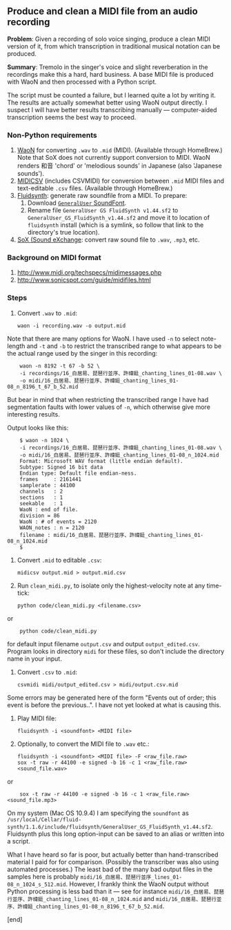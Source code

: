## Produce and clean a MIDI file from an audio recording

**Problem**: Given a recording of solo voice singing, produce a clean MIDI version of it, from which transcription in traditional musical notation can be produced.

**Summary**: Tremolo in the singer's voice and slight reverberation in the recordings make this a hard, hard business. A base MIDI file is produced with WaoN and then processed with a Python script. 

The script must be counted a failure, but I learned quite a lot by writing it. The results are actually somewhat better using WaoN output directly. I suspect I will have better results transcribing manually — computer-aided transcription seems the best way to proceed.

### Non-Python requirements

 1. [WaoN](https://github.com/kichiki/WaoN) for converting `.wav` to `.mid` (MIDI). (Available through HomeBrew.) Note that SoX does not currently support conversion to MIDI. WaoN renders 和音 'chord' or 'melodious sounds' in Japanese (also 'Japanese sounds').
 1. [MIDICSV](http://www.fourmilab.ch/webtools/midicsv/) (includes CSVMIDI) for conversion between `.mid` MIDI files and text-editable `.csv` files. (Available through HomeBrew.)
 1. [Fluidsynth](https://sourceforge.net/apps/trac/fluidsynth/): generate raw soundfile from a MIDI. To prepare:
     1. Download [`GeneralUser` SoundFont](http://www.schristiancollins.com/generaluser.php).
     1. Rename file `GeneralUser GS FluidSynth v1.44.sf2` to `GeneralUser_GS_FluidSynth_v1.44.sf2` and move it to location of `fluidsynth` install (which is a symlink, so follow that link to the directory's true location).
 1. [SoX (Sound eXchange](http://sox.sourceforge.net/): convert raw sound file to `.wav`, `.mp3`, etc.

### Background on MIDI format

 1. http://www.midi.org/techspecs/midimessages.php
 1. http://www.sonicspot.com/guide/midifiles.html

### Steps

 1. Convert `.wav` to `.mid`:

        waon -i recording.wav -o output.mid

   Note that there are many options for WaoN. I have used `-n` to select note-length and `-t` and `-b` to restrict the transcribed range to what appears to be the actual range used by the singer in this recording:

        waon -n 8192 -t 67 -b 52 \
        -i recordings/16_白居易、琵琶行並序、許禕娗_chanting_lines_01-08.wav \
        -o midi/16_白居易、琵琶行並序、許禕娗_chanting_lines_01-08_n_8196_t_67_b_52.mid

   But bear in mind that when restricting the transcribed range I have had segmentation faults with lower values of `-n`, which otherwise give more interesting results.

   Output looks like this:

        $ waon -n 1024 \
        -i recordings/16_白居易、琵琶行並序、許禕娗_chanting_lines_01-08.wav \
        -o midi/16_白居易、琵琶行並序、許禕娗_chanting_lines_01-08_n_1024.mid
        Format: Microsoft WAV format (little endian default).
        Subtype: Signed 16 bit data
        Endian type: Default file endian-ness.
        frames     : 2161441
        samplerate : 44100
        channels   : 2
        sections   : 1
        seekable   : 1
        WaoN : end of file.
        division = 86
        WaoN : # of events = 2120
        WAON_notes : n = 2120
        filename : midi/16_白居易、琵琶行並序、許禕娗_chanting_lines_01-08_n_1024.mid
        $ 

 1. Convert `.mid` to editable `.csv`:

        midicsv output.mid > output.mid.csv

 1. Run `clean_midi.py`, to isolate only the highest-velocity note at any time-tick:

        python code/clean_midi.py <filename.csv>

   or

        python code/clean_midi.py

   for default input filename `output.csv` and output `output_edited.csv`. Program looks in directory `midi` for these files, so don't include the directory name in your input.

 1. Convert `.csv` to `.mid`:
 
        csvmidi midi/output_edited.csv > midi/output.csv.mid

   Some errors may be generated here of the form "Events out of order; this event is before the previous..". I have not yet looked at what is causing this.

 1. Play MIDI file:

        fluidsynth -i <soundfont> <MIDI file>

 1. Optionally, to convert the MIDI file to `.wav` etc.:

        fluidsynth -i <soundfont> <MIDI file> -F <raw_file.raw>
        sox -t raw -r 44100 -e signed -b 16 -c 1 <raw_file.raw> <sound_file.wav>

   or

        sox -t raw -r 44100 -e signed -b 16 -c 1 <raw_file.raw> <sound_file.mp3>

   On my system (Mac OS 10.9.4) I am specifying the `soundfont` as `/usr/local/Cellar/fluid-synth/1.1.6/include/fluidsynth/GeneralUser_GS_FluidSynth_v1.44.sf2`. Fluidsynth plus this long option-input can be saved to an alias or written into a script.

What I have heard so far is poor, but actually better than hand-transcribed material I paid for for comparison. (Possibly the transcriber was also using automated processes.) The least bad of the many bad output files in the samples here is probably `midi/16_白居易、琵琶行並序_lines_01-08_n_1024_s_512.mid`. However, I frankly think the WaoN output without Python processing is less bad than it — see for instance `midi/16_白居易、琵琶行並序、許禕娗_chanting_lines_01-08_n_1024.mid` and `midi/16_白居易、琵琶行並序、許禕娗_chanting_lines_01-08_n_8196_t_67_b_52.mid`. 

[end]
